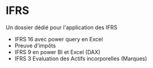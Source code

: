 # IFRS

Un dossier dédié pour l'application des IFRS
- IFRS 16 avec power query en Excel
- Preuve d'impôts
- IFRS 9 en power BI et Excel (DAX)
- IFRS 3 Evaluation des Actifs incorporelles (Marques)
